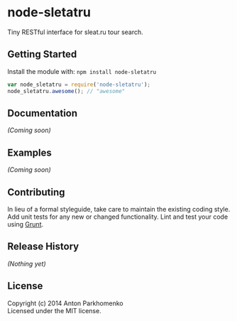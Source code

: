 # node-sletatru

Tiny RESTful interface for sleat.ru tour search.

## Getting Started
Install the module with: `npm install node-sletatru`

```javascript
var node_sletatru = require('node-sletatru');
node_sletatru.awesome(); // "awesome"
```

## Documentation
_(Coming soon)_

## Examples
_(Coming soon)_

## Contributing
In lieu of a formal styleguide, take care to maintain the existing coding style. Add unit tests for any new or changed functionality. Lint and test your code using [Grunt](http://gruntjs.com/).

## Release History
_(Nothing yet)_

## License
Copyright (c) 2014 Anton Parkhomenko  
Licensed under the MIT license.
